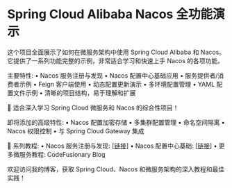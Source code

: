 # Spring Cloud Alibaba Nacos 全功能演示

这个项目全面展示了如何在微服务架构中使用 Spring Cloud Alibaba 和 Nacos。它提供了一系列功能完整的示例，非常适合学习和快速上手 Nacos 的各项功能。

主要特性:
• Nacos 服务注册与发现
• Nacos 配置中心基础应用
• 服务提供者/消费者示例
• Feign 客户端使用
• 动态配置更新演示
• 多环境配置管理
• YAML 配置文件示例
• 清晰的项目结构，易于理解和扩展

🚀 适合深入学习 Spring Cloud 微服务和 Nacos 的综合性项目！

即将添加的高级特性:
• Nacos 配置加密存储
• 多集群配置管理
• 命名空间隔离
• Nacos 权限控制
• 与 Spring Cloud Gateway 集成

📖 系列教程:
• Nacos 服务注册与发现: [[链接](https://www.codefusionary.com/119.html)]
• Nacos 配置中心基础: [[链接](https://www.codefusionary.com/150.html)]
• 更多微服务教程: CodeFusionary Blog

欢迎访问我的博客，获取 Spring Cloud、Nacos 和微服务架构的深入教程和最佳实践！
